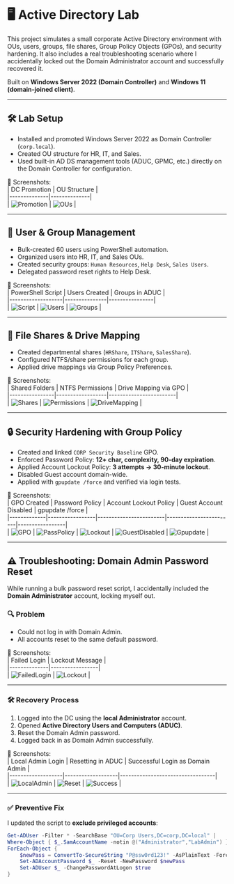 # 🖥️ Active Directory Lab  

This project simulates a small corporate Active Directory environment with OUs, users, groups, file shares, Group Policy Objects (GPOs), and security hardening. It also includes a real troubleshooting scenario where I accidentally locked out the Domain Administrator account and successfully recovered it.  

Built on **Windows Server 2022 (Domain Controller)** and **Windows 11 (domain-joined client)**.  

---


## 🛠️ Lab Setup  

- Installed and promoted Windows Server 2022 as Domain Controller (`corp.local`).  
- Created OU structure for HR, IT, and Sales.  
- Used built-in AD DS management tools (ADUC, GPMC, etc.) directly on the Domain Controller for configuration.  

📸 Screenshots:  
| DC Promotion | OU Structure |  
|--------------|--------------|  
| ![Promotion](https://github.com/diegomtz28/Active-Directory-Lab/blob/main/docs/images/promotingdc.png.webp) | ![OUs](https://github.com/diegomtz28/Active-Directory-Lab/blob/main/docs/images/OUorganization.png.webp) |  


---

## 👥 User & Group Management  

- Bulk-created 60 users using PowerShell automation.  
- Organized users into HR, IT, and Sales OUs.  
- Created security groups: `Human Resources`, `Help Desk`, `Sales Users`.  
- Delegated password reset rights to Help Desk.  

📸 Screenshots:  
| PowerShell Script | Users Created | Groups in ADUC |  
|-------------------|---------------|----------------|  
| ![Script](https://github.com/diegomtz28/Active-Directory-Lab/blob/main/docs/images/script%20for%2060%20users.png) | ![Users](https://github.com/diegomtz28/Active-Directory-Lab/blob/main/docs/images/Users%20Creatwd.png.webp) | ![Groups](https://github.com/diegomtz28/Active-Directory-Lab/blob/main/docs/images/groups%20created.png) |  

---

## 📂 File Shares & Drive Mapping  

- Created departmental shares (`HRShare`, `ITShare`, `SalesShare`).  
- Configured NTFS/share permissions for each group.  
- Applied drive mappings via Group Policy Preferences.  

📸 Screenshots:  
| Shared Folders | NTFS Permissions | Drive Mapping via GPO |  
|----------------|------------------|------------------------|  
| ![Shares](https://github.com/diegomtz28/Active-Directory-Lab/blob/main/docs/images/shared%20folders%20created.png.webp) | ![Permissions](https://github.com/diegomtz28/Active-Directory-Lab/blob/main/docs/images/NTFS%20permission%20set.png) | ![DriveMapping](https://github.com/diegomtz28/Active-Directory-Lab/blob/main/docs/images/Creatwd%20Drive%20Maps.png.webp) |  

---

## 🔒 Security Hardening with Group Policy  

- Created and linked `CORP Security Baseline` GPO.  
- Enforced Password Policy: **12+ char, complexity, 90-day expiration**.  
- Applied Account Lockout Policy: **3 attempts → 30-minute lockout**.  
- Disabled Guest account domain-wide.  
- Applied with `gpupdate /force` and verified via login tests.  

📸 Screenshots:  
| GPO Created | Password Policy | Account Lockout Policy | Guest Account Disabled | gpupdate /force |  
|-------------|-----------------|------------------------|------------------------|-----------------|  
| ![GPO](screenshots/security/gpo-created.png) | ![PassPolicy](screenshots/security/password-policy.png) | ![Lockout](screenshots/security/account-lockout.png) | ![GuestDisabled](screenshots/security/guest-disabled.png) | ![Gpupdate](screenshots/security/gpupdate.png) |  

---

## ⚠️ Troubleshooting: Domain Admin Password Reset  

While running a bulk password reset script, I accidentally included the **Domain Administrator** account, locking myself out.  

### 🔍 Problem  
- Could not log in with Domain Admin.  
- All accounts reset to the same default password.  

📸 Screenshots:  
| Failed Login | Lockout Message |  
|--------------|-----------------|  
| ![FailedLogin](screenshots/troubleshooting/failed-login.png) | ![Lockout](screenshots/troubleshooting/lockout.png) |  

---

### 🛠️ Recovery Process  
1. Logged into the DC using the **local Administrator** account.  
2. Opened **Active Directory Users and Computers (ADUC)**.  
3. Reset the Domain Admin password.  
4. Logged back in as Domain Admin successfully.  

📸 Screenshots:  
| Local Admin Login | Resetting in ADUC | Successful Login as Domain Admin |  
|-------------------|-------------------|----------------------------------|  
| ![LocalAdmin](screenshots/troubleshooting/local-admin.png) | ![Reset](screenshots/troubleshooting/aduc-reset.png) | ![Success](screenshots/troubleshooting/success-login.png) |  

---

### ✅ Preventive Fix  
I updated the script to **exclude privileged accounts**:  

```powershell
Get-ADUser -Filter * -SearchBase "OU=Corp Users,DC=corp,DC=local" |
Where-Object { $_.SamAccountName -notin @("Administrator","LabAdmin") } |
ForEach-Object {
    $newPass = ConvertTo-SecureString "P@ssw0rd123!" -AsPlainText -Force
    Set-ADAccountPassword $_ -Reset -NewPassword $newPass
    Set-ADUser $_ -ChangePasswordAtLogon $true
}
